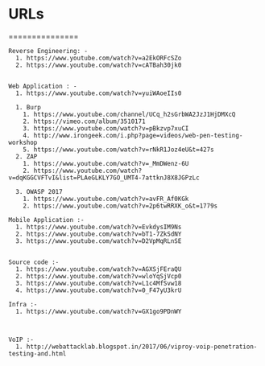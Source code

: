 # URLs
 ===============


    Reverse Engineering: -
      1. https://www.youtube.com/watch?v=a2EkORFcSZo
      2. https://www.youtube.com/watch?v=cATBah30jk0


    Web Application : -
      1. https://www.youtube.com/watch?v=yuiWAoeIIs0

      1. Burp
        1. https://www.youtube.com/channel/UCq_h2sGrbWA2JzJ1HjDMXcQ
        2. https://vimeo.com/album/3510171
        3. https://www.youtube.com/watch?v=pBkzvp7xuCI
        4. http://www.irongeek.com/i.php?page=videos/web-pen-testing-workshop
        5. https://www.youtube.com/watch?v=rNkR1Joz4eU&t=427s
      2. ZAP
        1. https://www.youtube.com/watch?v=_MmDWenz-6U
        2. https://www.youtube.com/watch?v=dqKGGCVFTvI&list=PLAeGLKLY7GO_UMT4-7attknJ8X8JGPzLc

      3. OWASP 2017
        1. https://www.youtube.com/watch?v=avFR_Af0KGk
        2. https://www.youtube.com/watch?v=2p6twRRXK_o&t=1779s
   
    Mobile Application :- 
      1. https://www.youtube.com/watch?v=EvkdysIM9Ns
      2. https://www.youtube.com/watch?v=bT1-7ZkSdNY
      3. https://www.youtube.com/watch?v=D2VpMqRLnSE


    Source code :-
      1. https://www.youtube.com/watch?v=AGXSjFEraQU
      2. https://www.youtube.com/watch?v=wloYqSjVcp0
      3. https://www.youtube.com/watch?v=L1c4MfSvw18
      4. https://www.youtube.com/watch?v=0_F47yU3krU

    Infra :-	
      1. https://www.youtube.com/watch?v=GX1go9PDnWY



    VoIP :-
      1. http://webattacklab.blogspot.in/2017/06/viproy-voip-penetration-testing-and.html

